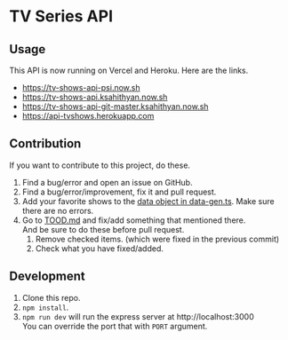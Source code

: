 # TV Series API

## Usage

This API is now running on Vercel and Heroku. Here are the links.

- https://tv-shows-api-psi.now.sh
- https://tv-shows-api.ksahithyan.now.sh
- https://tv-shows-api-git-master.ksahithyan.now.sh
- https://api-tvshows.herokuapp.com

## Contribution

If you want to contribute to this project, do these.

1. Find a bug/error and open an issue on GitHub.
2. Find a bug/error/improvement, fix it and pull request.
3. Add your favorite shows to the [data object in data-gen.ts](./src/data-gen.ts#L10). Make sure there are no errors.
4. Go to [TOOD.md](/TODO.md) and fix/add something that mentioned there.  
And be sure to do these before pull request.
   1. Remove checked items. (which were fixed in the previous commit)
   2. Check what you have fixed/added.

## Development

1. Clone this repo.
2. `npm install`.
3. `npm run dev` will run the express server at http://localhost:3000   
You can override the port that with `PORT` argument.